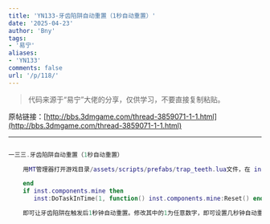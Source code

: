 ```yaml
---
title: 'YN133-牙齿陷阱自动重置（1秒自动重置）'
date: '2025-04-23'
author: 'Bny'
tags:
- '易宁'
aliases:
- 'YN133'
comments: false
url: '/p/118/'
---
```


> 代码来源于“易宁”大佬的分享，仅供学习，不要直接复制粘贴。

原帖链接：[http://bbs.3dmgame.com/thread-3859071-1-1.html](http://bbs.3dmgame.com/thread-3859071-1-1.html)

---

```lua  

一三三.牙齿陷阱自动重置（1秒自动重置）

	用MT管理器打开游戏目录/assets/scripts/prefabs/trap_teeth.lua文件，在 inst.components.finiteuses:Use(1)的下一行插入以下内容：

	end
	if inst.components.mine then
	   inst:DoTaskInTime(1, function() inst.components.mine:Reset() end )

	即可让牙齿陷阱在触发后1秒钟自动重置。修改其中的1为任意数字，即可设置几秒钟自动重置

```  

